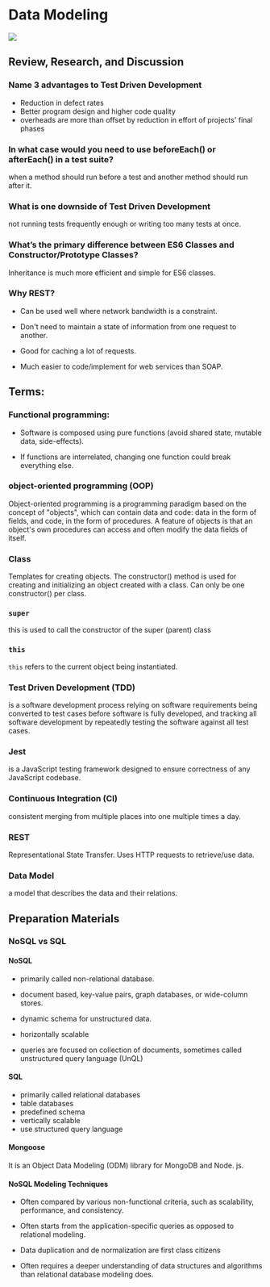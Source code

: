 # Data Modeling
![](https://cdn.mindmajix.com/courses/data-modeling-training.png)

## Review, Research, and Discussion

### Name 3 advantages to Test Driven Development

* Reduction in defect rates
* Better program design and higher code quality
* overheads are more than offset by reduction in effort of projects' final phases


### In what case would you need to use beforeEach() or afterEach() in a test suite?

when a method should run before a test and another method should run after it.

### What is one downside of Test Driven Development

not running tests frequently enough or writing too many tests at once.


### What’s the primary difference between ES6 Classes and Constructor/Prototype Classes?

Inheritance is much more efficient and simple for ES6 classes.


### Why REST?

* Can be used well where network bandwidth is a constraint.

* Don't need to maintain a state of information from one request to another.

* Good for caching a lot of requests.

* Much easier to code/implement for web services than SOAP.


## Terms:

### Functional programming:

* Software is composed using pure functions (avoid shared state, mutable data, side-effects).

* If functions are interrelated, changing one function could break everything else.

### object-oriented programming (OOP)

Object-oriented programming is a programming paradigm based on the concept of "objects", which can contain data and code: data in the form of fields, and code, in the form of procedures. A feature of objects is that an object's own procedures can access and often modify the data fields of itself.

### Class

Templates for creating objects. The constructor() method is used for creating and initializing an object created with a class. Can only be one constructor() per class.

### `super`

this is used to call the constructor of the super (parent) class

### `this`

`this` refers to the current object being instantiated.

### Test Driven Development (TDD)

is a software development process relying on software requirements being converted to test cases before software is fully developed, and tracking all software development by repeatedly testing the software against all test cases.

### Jest

is a JavaScript testing framework designed to ensure correctness of any JavaScript codebase.

### Continuous Integration (CI)

consistent merging from multiple places into one multiple times a day.

### REST

Representational State Transfer. Uses HTTP requests to retrieve/use data.

### Data Model	

a model that describes the data and their relations.

## Preparation Materials

### NoSQL vs SQL

#### NoSQL
* primarily called non-relational database.

* document based, key-value pairs, graph databases, or wide-column stores.

* dynamic schema for unstructured data.

* horizontally scalable

* queries are focused on collection of documents, sometimes called unstructured query language (UnQL)

#### SQL
* primarily called relational databases
* table databases
* predefined schema
* vertically scalable
* use structured query language

#### Mongoose
It is an Object Data Modeling (ODM) library for MongoDB and Node. js.


#### NoSQL Modeling Techniques

* Often compared by various non-functional criteria, such as scalability, performance, and consistency.

* Often starts from the application-specific queries as opposed to relational modeling.

* Data duplication and de normalization are first class citizens

* Often requires a deeper understanding of data structures and algorithms than relational database modeling does.

















